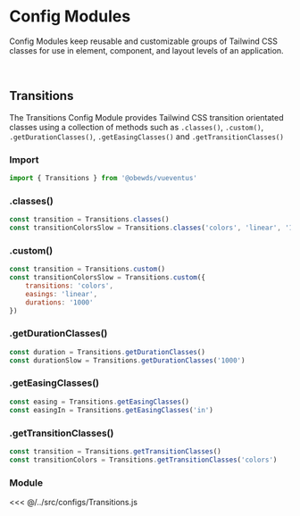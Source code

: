 # Config Modules

Config Modules keep reusable and customizable groups of Tailwind CSS classes for use in element, component, and layout levels of an application.

<br>



## Transitions

The Transitions Config Module provides Tailwind CSS transition orientated classes using a collection of methods such as `.classes()`, `.custom()`, `.getDurationClasses()`, `.getEasingClasses()` and `.getTransitionClasses()`

### Import

```javascript
import { Transitions } from '@obewds/vueventus'
```

### .classes()

```javascript
const transition = Transitions.classes()
const transitionColorsSlow = Transitions.classes('colors', 'linear', '1000')
```

### .custom()

```javascript
const transition = Transitions.custom()
const transitionColorsSlow = Transitions.custom({
    transitions: 'colors',
    easings: 'linear',
    durations: '1000'
})
```

### .getDurationClasses()

```javascript
const duration = Transitions.getDurationClasses()
const durationSlow = Transitions.getDurationClasses('1000')
```

### .getEasingClasses()

```javascript
const easing = Transitions.getEasingClasses()
const easingIn = Transitions.getEasingClasses('in')
```

### .getTransitionClasses()

```javascript
const transition = Transitions.getTransitionClasses()
const transitionColors = Transitions.getTransitionClasses('colors')
```

### Module

<<< @/../src/configs/Transitions.js

<br>



